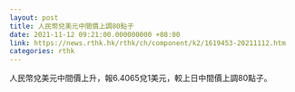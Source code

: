 ```yaml
---
layout: post
title: 人民幣兌美元中間價上調80點子
date: 2021-11-12 09:21:00.000000000 +08:00
link: https://news.rthk.hk/rthk/ch/component/k2/1619453-20211112.htm
categories: rthk
---
```


人民幣兌美元中間價上升，報6.4065兌1美元，較上日中間價上調80點子。
